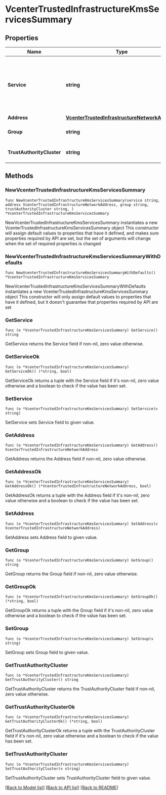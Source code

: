 # VcenterTrustedInfrastructureKmsServicesSummary

## Properties

Name | Type | Description | Notes
------------ | ------------- | ------------- | -------------
**Service** | **string** | The service&#39;s unique identifier. When clients pass a value of this structure as a parameter, the field must be an identifier for the resource type: vcenter.trusted_infrastructure.kms.Service. When operations return a value of this structure as a result, the field will be an identifier for the resource type: vcenter.trusted_infrastructure.kms.Service. | 
**Address** | [**VcenterTrustedInfrastructureNetworkAddress**](VcenterTrustedInfrastructureNetworkAddress.md) |  | 
**Group** | **string** | The group determines the Attestation Service instances this Key Provider Service can accept reports from. | 
**TrustAuthorityCluster** | **string** | The cluster specifies the Trust Authority Cluster this Key Provider service belongs to. | 

## Methods

### NewVcenterTrustedInfrastructureKmsServicesSummary

`func NewVcenterTrustedInfrastructureKmsServicesSummary(service string, address VcenterTrustedInfrastructureNetworkAddress, group string, trustAuthorityCluster string, ) *VcenterTrustedInfrastructureKmsServicesSummary`

NewVcenterTrustedInfrastructureKmsServicesSummary instantiates a new VcenterTrustedInfrastructureKmsServicesSummary object
This constructor will assign default values to properties that have it defined,
and makes sure properties required by API are set, but the set of arguments
will change when the set of required properties is changed

### NewVcenterTrustedInfrastructureKmsServicesSummaryWithDefaults

`func NewVcenterTrustedInfrastructureKmsServicesSummaryWithDefaults() *VcenterTrustedInfrastructureKmsServicesSummary`

NewVcenterTrustedInfrastructureKmsServicesSummaryWithDefaults instantiates a new VcenterTrustedInfrastructureKmsServicesSummary object
This constructor will only assign default values to properties that have it defined,
but it doesn't guarantee that properties required by API are set

### GetService

`func (o *VcenterTrustedInfrastructureKmsServicesSummary) GetService() string`

GetService returns the Service field if non-nil, zero value otherwise.

### GetServiceOk

`func (o *VcenterTrustedInfrastructureKmsServicesSummary) GetServiceOk() (*string, bool)`

GetServiceOk returns a tuple with the Service field if it's non-nil, zero value otherwise
and a boolean to check if the value has been set.

### SetService

`func (o *VcenterTrustedInfrastructureKmsServicesSummary) SetService(v string)`

SetService sets Service field to given value.


### GetAddress

`func (o *VcenterTrustedInfrastructureKmsServicesSummary) GetAddress() VcenterTrustedInfrastructureNetworkAddress`

GetAddress returns the Address field if non-nil, zero value otherwise.

### GetAddressOk

`func (o *VcenterTrustedInfrastructureKmsServicesSummary) GetAddressOk() (*VcenterTrustedInfrastructureNetworkAddress, bool)`

GetAddressOk returns a tuple with the Address field if it's non-nil, zero value otherwise
and a boolean to check if the value has been set.

### SetAddress

`func (o *VcenterTrustedInfrastructureKmsServicesSummary) SetAddress(v VcenterTrustedInfrastructureNetworkAddress)`

SetAddress sets Address field to given value.


### GetGroup

`func (o *VcenterTrustedInfrastructureKmsServicesSummary) GetGroup() string`

GetGroup returns the Group field if non-nil, zero value otherwise.

### GetGroupOk

`func (o *VcenterTrustedInfrastructureKmsServicesSummary) GetGroupOk() (*string, bool)`

GetGroupOk returns a tuple with the Group field if it's non-nil, zero value otherwise
and a boolean to check if the value has been set.

### SetGroup

`func (o *VcenterTrustedInfrastructureKmsServicesSummary) SetGroup(v string)`

SetGroup sets Group field to given value.


### GetTrustAuthorityCluster

`func (o *VcenterTrustedInfrastructureKmsServicesSummary) GetTrustAuthorityCluster() string`

GetTrustAuthorityCluster returns the TrustAuthorityCluster field if non-nil, zero value otherwise.

### GetTrustAuthorityClusterOk

`func (o *VcenterTrustedInfrastructureKmsServicesSummary) GetTrustAuthorityClusterOk() (*string, bool)`

GetTrustAuthorityClusterOk returns a tuple with the TrustAuthorityCluster field if it's non-nil, zero value otherwise
and a boolean to check if the value has been set.

### SetTrustAuthorityCluster

`func (o *VcenterTrustedInfrastructureKmsServicesSummary) SetTrustAuthorityCluster(v string)`

SetTrustAuthorityCluster sets TrustAuthorityCluster field to given value.



[[Back to Model list]](../README.md#documentation-for-models) [[Back to API list]](../README.md#documentation-for-api-endpoints) [[Back to README]](../README.md)



